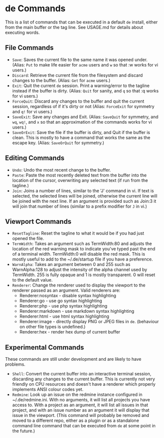 # de Commands

This is a list of commands that can be executed in a default `de` install, 
either from the main buffer or the tag line. See USAGE.md for details about 
executing words.

## File Commands

* `Save`: Saves the current file to the same name it was opened under. (Alias:
	`Put` to make life easier for `acme` users and `w` so that :w works 
	for vi users.)
* `Discard`: Retrieve the current file from the filesystem and discard changes
 	to the buffer. (Alias: `Get` for `acme` users.)
* `Exit`: Quit the current `de` session. Print a warning/error to the tagline
 	instead if the buffer is dirty. (Alias: `Quit` for sanity, and `q` so
 	that :q works for vi users.)
* `ForceQuit`: Discard any changes to the buffer and quit the current session,
 	regardless of if it's dirty or not (Alias: `ForceExit` for symmetry and
 	`q!` for vi users.)
* `SaveExit`: Save any changes and Exit. (Alias: `SaveQuit` for symmetry, and 
	`wq`, `wq!`, and `x` so that an approximation of the commands works for
	vi users.)
* `SaveOrExit`: Save the file if the buffer is dirty, and Quit if the buffer is
	clean. This is mostly to have a command that works the same as the
	escape key. (Alias: `SaveOrQuit` for symmetry.)

## Editing Commands

* `Undo`: Undo the most recent change to the buffer.
* `Paste`: Paste the most recently deleted text from the buffer into the location
	of the cursor, overwriting any selected text (if run from the tagline.)
* `Join`: Joins a number of lines, similar to the 'J' command in vi. If text is
	selected, the selected lines will be joined, otherwise the current
	line will be joined with the next line. If an argument is provided such
	as Join:3 it will join that number of lines (similar to a prefix
	modifier for `J` in vi.)

## Viewport Commands
* `ResetTagline`: Reset the tagline to what it would be if you had just opened
	the file.
* `TermWidth`: Takes an argument such as TermWidth:80 and adjusts the location
	of the red warning mask to indicate you've typed past the end of a
	terminal width. TermWidth:0 will disable the red mask. This is mostly
	useful to add to the ~/.de/startup file if you have a preference.
* `WarnAlpha`: Takes an argument between 0 and 255 such as WarnAlpha:128 to adjust
	the intensity of the alpha channel used by TermWidth. 255 is fully
	opaque and 1 is mostly transparent. 0 will reset to the default value.
* `Renderer`: Change the renderer used to display the viewport to the renderer
	passed as an argument.
	Valid renderers are:
	*	Renderer:nosyntax - disable syntax highlighting
	*	Renderer:go - use go syntax highlighting
	*	Renderer:php - use php syntax highlighting
	*	Renderer:markdown - use markdown syntax highlighting
	*	Renderer:html - use html syntax highlighting
	*	Renderer:image - directly display PNG or JPEG files in `de`.
			(behaviour on other file types is undefined.)
	*	Renderer:hex - render hex dump of current buffer

## Experimental Commands

These commands are still under development and are likely to have problems.

* `Shell`: Convert the current buffer into an interactive terminal session,
	discarding any changes to the current buffer. This is currently not very
	friendly on CPU resources and doesn't have a renderer which properly
	implements ANSI colour codes yet.
* `Redmine`: Look up an issue on the redmine instance configured in
	 ~/.de/redmine.ini. With no arguments, it will list all projects you
	have access to. With a project as an argument, it will list all issues
	in that project, and with an issue number as an argument it will display
	that issue in the viewport. (This command will probably be removed and
	moved to a different repo, either as a plugin or as a standalone 
	command line command that can be executed from `de` at some point in 
	the future.)

